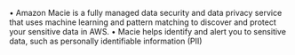 • Amazon Macie is a fully managed data security and data privacy service that uses machine learning and pattern matching to discover and protect your sensitive data in AWS.
• Macie helps identify and alert you to sensitive data, such as personally identifiable information (PII)